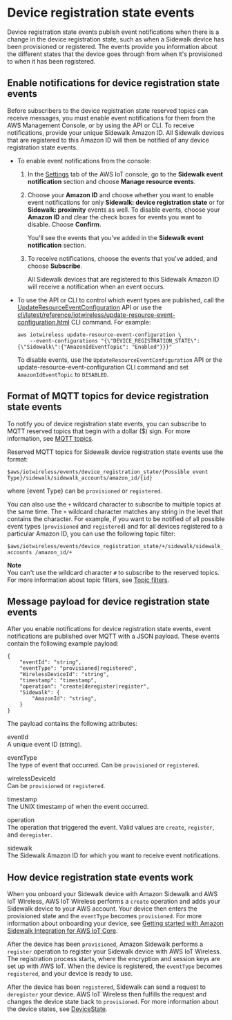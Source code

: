 # Device registration state events<a name="iot-sidewalk-device-events"></a>

Device registration state events publish event notifications when there is a change in the device registration state, such as when a Sidewalk device has been provisioned or registered\. The events provide you information about the different states that the device goes through from when it's provisioned to when it has been registered\.

## Enable notifications for device registration state events<a name="iot-sidewalk-device-events-enable"></a>

Before subscribers to the device registration state reserved topics can receive messages, you must enable event notifications for them from the AWS Management Console, or by using the API or CLI\. To receive notifications, provide your unique Sidewalk Amazon ID\. All Sidewalk devices that are registered to this Amazon ID will then be notified of any device registration state events\.
+ To enable event notifications from the console:

  1. In the [Settings](console.aws.amazon.com/iot/home/settings/) tab of the AWS IoT console, go to the **Sidewalk event notification** section and choose **Manage resource events**\.

  1. Choose your **Amazon ID** and choose whether you want to enable event notifications for only **Sidewalk: device registration state** or for **Sidewalk: proximity** events as well\. To disable events, choose your **Amazon ID** and clear the check boxes for events you want to disable\. Choose **Confirm**\.

     You'll see the events that you've added in the **Sidewalk event notification** section\.

  1. To receive notifications, choose the events that you've added, and choose **Subscribe**\.

     All Sidewalk devices that are registered to this Sidewalk Amazon ID will receive a notification when an event occurs\.
+ To use the API or CLI to control which event types are published, call the [UpdateResourceEventConfiguration](https://docs.aws.amazon.com/iot-wireless/2020-11-22/apireference/API_UpdateResourceEventConfiguration.html) API or use the [cli/latest/reference/iotwireless/update-resource-event-configuration.html](cli/latest/reference/iotwireless/update-resource-event-configuration.html) CLI command\. For example:

  ```
  aws iotwireless update-resource-event-configuration \ 
      --event-configurations "{\"DEVICE_REGISTRATION_STATE\":{\"Sidewalk\":{"AmazonIdEventTopic": "Enabled"}}}"
  ```

  To disable events, use the `UpdateResourceEventConfiguration` API or the update\-resource\-event\-configuration CLI command and set `AmazonIdEventTopic` to `DISABLED`\.

## Format of MQTT topics for device registration state events<a name="iot-sidewalk-device-events-mqtt"></a>

To notify you of device registration state events, you can subscribe to MQTT reserved topics that begin with a dollar \($\) sign\. For more information, see [MQTT topics](topics.md)\. 

Reserved MQTT topics for Sidewalk device registration state events use the format:

`$aws/iotwireless/events/device_registration_state/{Possible event Type}/sidewalk/sidewalk_accounts/amazon_id/{id}`

where \{event Type\} can be `provisioned` or `registered`\.

You can also use the `+` wildcard character to subscribe to multiple topics at the same time\. The `+` wildcard character matches any string in the level that contains the character\. For example, if you want to be notified of all possible event types \(`provisioned` and `registered`\) and for all devices registered to a particular Amazon ID, you can use the following topic filter:

`$aws/iotwireless/events/device_registration_state/+/sidewalk/sidewalk_accounts /amazon_id/+`

**Note**  
You can't use the wildcard character `#` to subscribe to the reserved topics\. For more information about topic filters, see [Topic filters](topics.md#topicfilters)\.

## Message payload for device registration state events<a name="iot-sidewalk-device-events-json"></a>

After you enable notifications for device registration state events, event notifications are published over MQTT with a JSON payload\. These events contain the following example payload:

```
{    
    "eventId": "string", 
    "eventType": "provisioned|registered", 
    "WirelessDeviceId": "string",
    "timestamp": "timestamp",
    "operation": "create|deregister|register", 
    "Sidewalk": {
        "AmazonId": "string",
    }
}
```

The payload contains the following attributes:

eventId  
A unique event ID \(string\)\.

eventType  
The type of event that occurred\. Can be `provisioned` or `registered`\.

wirelessDeviceId  
Can be `provisioned` or `registered`\.

timestamp  
The UNIX timestamp of when the event occurred\.

operation  
The operation that triggered the event\. Valid values are `create`, `register`, and `deregister`\. 

sidewalk  
The Sidewalk Amazon ID for which you want to receive event notifications\.

## How device registration state events work<a name="iot-sidewalk-device-events-work"></a>

When you onboard your Sidewalk device with Amazon Sidewalk and AWS IoT Wireless, AWS IoT Wireless performs a `create` operation and adds your Sidewalk device to your AWS account\. Your device then enters the provisioned state and the `eventType` becomes `provisioned`\. For more information about onboarding your device, see [Getting started with Amazon Sidewalk Integration for AWS IoT Core](iot-sidewalk-getting-started.md)\.

After the device has been `provisioned`, Amazon Sidewalk performs a `register` operation to register your Sidewalk device with AWS IoT Wireless\. The registration process starts, where the encryption and session keys are set up with AWS IoT\. When the device is registered, the `eventType` becomes `registered`, and your device is ready to use\.

After the device has been `registered`, Sidewalk can send a request to `deregister` your device\. AWS IoT Wireless then fulfills the request and changes the device state back to `provisioned`\. For more information about the device states, see [DeviceState](https://docs.aws.amazon.com/iot-wireless/2020-11-22/apireference/API_SidewalkDeviceMetadata.html#iotwireless-Type-SidewalkDeviceMetadata-DeviceState)\. 